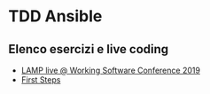 TDD Ansible
===

## Elenco esercizi e live coding
- [LAMP live @ Working Software Conference 2019](lamp-live.md)
- [First Steps](primi-passi.md)

